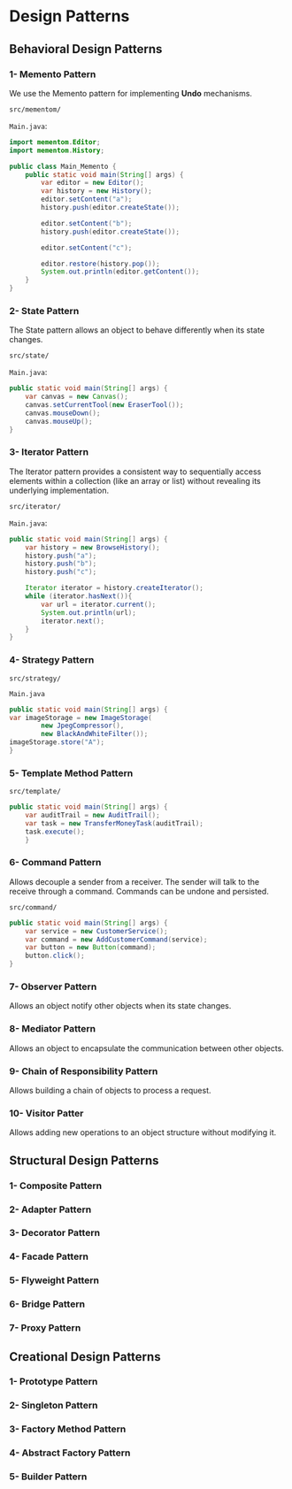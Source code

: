 # Design Patterns 

## Behavioral Design Patterns

### 1- Memento Pattern

We use the Memento pattern for implementing **Undo** mechanisms.

`src/mementom/`

`Main.java`:

````java
import mementom.Editor;
import mementom.History;

public class Main_Memento {
    public static void main(String[] args) {
        var editor = new Editor();
        var history = new History();
        editor.setContent("a");
        history.push(editor.createState());

        editor.setContent("b");
        history.push(editor.createState());

        editor.setContent("c");

        editor.restore(history.pop());
        System.out.println(editor.getContent());
    }
}
````

### 2- State Pattern
The State pattern allows an object to behave differently when its state changes.

`src/state/`

`Main.java`:

```java
public static void main(String[] args) {
    var canvas = new Canvas();
    canvas.setCurrentTool(new EraserTool());
    canvas.mouseDown();
    canvas.mouseUp();
}
```

### 3- Iterator Pattern
The Iterator pattern provides a consistent way to sequentially access elements within a collection (like an array or list) without revealing its underlying implementation.

`src/iterator/`

`Main.java`:
```java
public static void main(String[] args) {
    var history = new BrowseHistory();
    history.push("a");
    history.push("b");
    history.push("c");

    Iterator iterator = history.createIterator();
    while (iterator.hasNext()){
        var url = iterator.current();
        System.out.println(url);
        iterator.next();
    }
}
```
### 4- Strategy Pattern

`src/strategy/`

`Main.java`
```java
public static void main(String[] args) {
var imageStorage = new ImageStorage(
        new JpegCompressor(),
        new BlackAndWhiteFilter());
imageStorage.store("A");
}
```
### 5- Template Method Pattern
`src/template/`

```java
public static void main(String[] args) {
    var auditTrail = new AuditTrail();
    var task = new TransferMoneyTask(auditTrail);
    task.execute();
    }
```
### 6- Command Pattern
Allows decouple a sender from a receiver. The sender will talk to the receive through a command. Commands can be undone and persisted.

`src/command/`
```java
public static void main(String[] args) {
    var service = new CustomerService();
    var command = new AddCustomerCommand(service);
    var button = new Button(command);
    button.click();
}
```
### 7- Observer Pattern
Allows an object notify other objects when its state changes.
### 8- Mediator Pattern
Allows an object to encapsulate the communication between other
objects.
### 9- Chain of Responsibility Pattern
Allows building a chain of objects to process a request.
### 10- Visitor Patter
Allows adding new operations to an object structure without modifying it.
## Structural Design Patterns

### 1- Composite Pattern
### 2- Adapter Pattern
### 3- Decorator Pattern
### 4- Facade Pattern
### 5- Flyweight Pattern
### 6- Bridge Pattern
### 7- Proxy Pattern

## Creational Design Patterns

### 1- Prototype Pattern
### 2- Singleton Pattern
### 3- Factory Method Pattern
### 4- Abstract Factory Pattern
### 5- Builder Pattern
